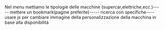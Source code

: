 Nel menu mettiamo le tipologie delle macchine (supercar,elettriche,ecc.)-----
mettere un bookmark(pagine preferite)----- ricerca con specifiche----usare js per cambiare immagine della personalizzazione della macchina in base alla disponibilità 
